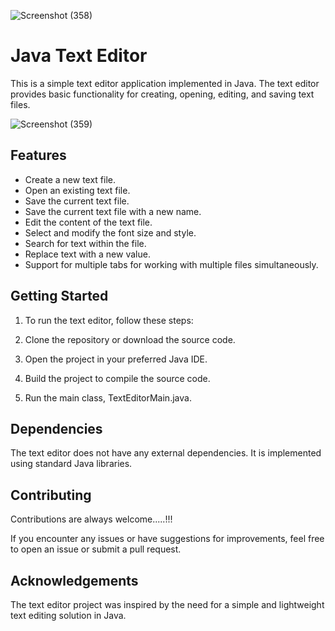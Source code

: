 ![Screenshot (358)](https://github.com/thekavita/TextEditor/assets/102296898/becca6b0-ff6f-4239-9867-e8bb70be9155)
# Java Text Editor

This is a simple text editor application implemented in Java. The text editor provides basic functionality for creating, opening, editing, and saving text files.


![Screenshot (359)](https://github.com/thekavita/TextEditor/assets/102296898/127ea131-40ae-402a-a2e5-e800a8d9db73)

## Features


- Create a new text file.
- Open an existing text file.
- Save the current text file.
- Save the current text file with a new name.
- Edit the content of the text file.
- Select and modify the font size and style.
- Search for text within the file.
- Replace text with a new value.
- Support for multiple tabs for working with multiple files simultaneously.


## Getting Started

 1. To run the text editor, follow these steps:

 2. Clone the repository or download the source code.
 3. Open the project in your preferred Java IDE.
 4. Build the project to compile the source code.
 5. Run the main class, TextEditorMain.java.
## Dependencies
    
The text editor does not have any external dependencies. It is implemented using standard Java libraries.
## Contributing

Contributions are always welcome.....!!!

If you encounter any issues or have suggestions for improvements, feel free to open an issue or submit a pull request.


## Acknowledgements

 The text editor project was inspired by the need for a simple and lightweight text editing solution in Java.
